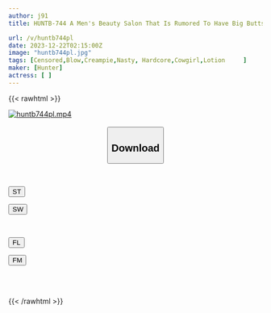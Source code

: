 ```yaml
---
author: j91
title: HUNTB-744 A Men's Beauty Salon That Is Rumored To Have Big Butts And Big Tits Is Proud Of Its Big Butts And Plenty Of Oil! Show Off Your Shiny, Alluring Body To Your Customers And Tempt Them!

url: /v/huntb744pl
date: 2023-12-22T02:15:00Z
image: "huntb744pl.jpg"
tags: [Censored,Blow,Creampie,Nasty, Hardcore,Cowgirl,Lotion	 ]
maker: [Hunter]
actress: [ ]
---
```



{{< rawhtml >}}

<div class="video" data-videoid="eAG27J60b9hYlo3">
    <a href="javascript:;">
        <img src="/v/huntb744pl/huntb744pl.jpg" width="WIDTH" height="HEIGHT" alt="huntb744pl.mp4" loading="lazy">
    </a>
</div>

<script type="text/javascript" src="https://j91.asia/asset/on-demand-st.js"></script>

<br>
  <link rel="stylesheet" href="https://j91.asia/asset/bs5.css">
  
  <center>
  <button class="btn btn-primary" type="button" data-bs-toggle="collapse" data-bs-target=".multi-collapse" aria-expanded="false" aria-controls="multiCollapseExample1 multiCollapseExample2"><h2>Download</h2></button></center>
</p>
<div class="row">
  <div class="col">
    <div class="collapse multi-collapse" id="multiCollapseExample1">
      <div class="card card-body">
	      	      <br>
<div class="buttons">  
<p><a href="https://streamtape.to/v/eAG27J60b9hYlo3" target="_blank"><button class="btn-hover color-3"><i class="fa fa-download"></i> ST</button></a></p>
<p><a href="https://flaswish.com/pyicz0onotti" target="_blank"><button class="btn-hover color-2"><i class="fa fa-download"></i> SW</button></a></p></div>
    </div>
  </div>
</div>
  <div class="col">
    <div class="collapse multi-collapse" id="multiCollapseExample2">
      <div class="card card-body">
	      <br>
<div class="buttons">
<p><a href="javascript:;" target="_blank"><button class="btn-hover color-9"><i class="fa fa-download"></i> FL</button></a></p>
<p><a href="javascript:;" target="_blank"><button class="btn-hover color-8"><i class="fa fa-download"></i> FM</button></a></p></div>
<br><br>
      </div>
    </div>
  </div>
</div>

{{< /rawhtml >}}